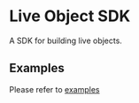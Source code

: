 # Live Object SDK

A SDK for building live objects.

## Examples

Please refer to [examples](/examples)
